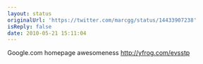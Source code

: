 ```yaml
---
layout: status
originalUrl: 'https://twitter.com/marcgg/status/14433907238'
isReply: false
date: 2010-05-21 15:11:04
---
```


Google.com homepage awesomeness  http://yfrog.com/evsstp
